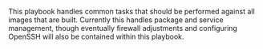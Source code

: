 This playbook handles common tasks that should be performed against all images
that are built. Currently this handles package and service management, though
eventually firewall adjustments and configuring OpenSSH will also be contained
within this playbook.
